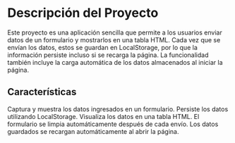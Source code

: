 # Descripción del Proyecto
Este proyecto es una aplicación sencilla que permite a los usuarios enviar datos de un formulario y mostrarlos en una tabla HTML. Cada vez que se envían los datos, estos se guardan en LocalStorage, por lo que la información persiste incluso si se recarga la página. La funcionalidad también incluye la carga automática de los datos almacenados al iniciar la página.

## Características
Captura y muestra los datos ingresados en un formulario.
Persiste los datos utilizando LocalStorage.
Visualiza los datos en una tabla HTML.
El formulario se limpia automáticamente después de cada envío.
Los datos guardados se recargan automáticamente al abrir la página.
